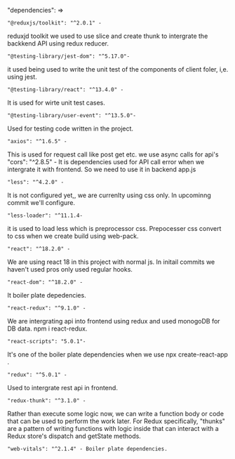 "dependencies": =>

    "@reduxjs/toolkit": "^2.0.1" - 
  reduxjd toolkit we used to use slice and create thunk to intergrate the backkend API using redux reducer.
    
    "@testing-library/jest-dom": "^5.17.0"- 
  it used being used to write the unit test of the components of client foler, i,e. using jest.
    
    "@testing-library/react": "^13.4.0" - 
  It is used for wirte unit test cases. 
    
    "@testing-library/user-event": "^13.5.0"- 
  Used for testing code written in the project.
    
    "axios": "^1.6.5" - 
  This is used for request call like post get etc. we use async calls for api's
    "cors": "^2.8.5" - 
  It is dependencies used for API call error when we intergrate it with frontend. So we need to use it in backend app.js
    
    "less": "^4.2.0" - 
  It is not configured yet,, we  are currenlty using css only. In upcominng commit we'll configure.
    
    "less-loader": "^11.1.4- 
  it is used to load less which is preprocessor css. Prepocesser css convert to css when we create build using web-pack.
    
    "react": "^18.2.0" - 
  We are using react 18 in this project with normal js. In initail commits we haven't used pros only used regular hooks.
    
    "react-dom": "^18.2.0" - 
  It boiler plate depedencies.
    
    "react-redux": "^9.1.0" - 
  We are intergrating api into frontend using redux and used monogoDB for DB data. npm i react-redux.
    
    "react-scripts": "5.0.1"- 
  It's one of the boiler plate dependencies when we use npx create-react-app <app-name>.
    
    "redux": "^5.0.1" - 
  Used to intergrate rest api in frontend.
    
    "redux-thunk": "^3.1.0" - 
  Rather than execute some logic now, we can write a function body or code that can be used to perform the work later. 
    For Redux specifically, "thunks" are a pattern of writing functions with logic inside that can interact with a Redux store's dispatch and getState methods.
    
    "web-vitals": "^2.1.4" - Boiler plate dependencies.
